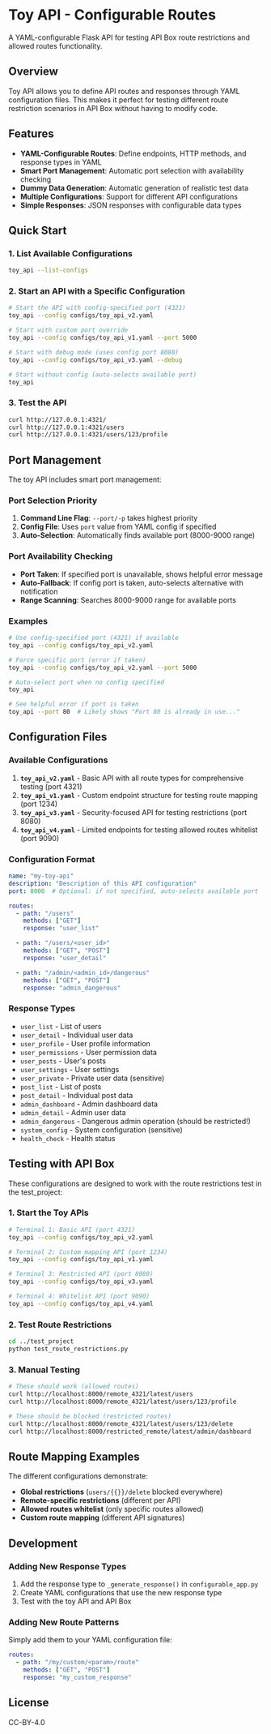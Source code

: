 # Toy API - Configurable Routes

A YAML-configurable Flask API for testing API Box route restrictions and allowed routes functionality.

## Overview

Toy API allows you to define API routes and responses through YAML configuration files. This makes it perfect for testing different route restriction scenarios in API Box without having to modify code.

## Features

- **YAML-Configurable Routes**: Define endpoints, HTTP methods, and response types in YAML
- **Smart Port Management**: Automatic port selection with availability checking
- **Dummy Data Generation**: Automatic generation of realistic test data
- **Multiple Configurations**: Support for different API configurations
- **Simple Responses**: JSON responses with configurable data types

## Quick Start

### 1. List Available Configurations

```bash
toy_api --list-configs
```

### 2. Start an API with a Specific Configuration

```bash
# Start the API with config-specified port (4321)
toy_api --config configs/toy_api_v2.yaml

# Start with custom port override
toy_api --config configs/toy_api_v1.yaml --port 5000

# Start with debug mode (uses config port 8080)
toy_api --config configs/toy_api_v3.yaml --debug

# Start without config (auto-selects available port)
toy_api
```

### 3. Test the API

```bash
curl http://127.0.0.1:4321/
curl http://127.0.0.1:4321/users
curl http://127.0.0.1:4321/users/123/profile
```

## Port Management

The toy API includes smart port management:

### Port Selection Priority

1. **Command Line Flag**: `--port/-p` takes highest priority
2. **Config File**: Uses `port` value from YAML config if specified
3. **Auto-Selection**: Automatically finds available port (8000-9000 range)

### Port Availability Checking

- **Port Taken**: If specified port is unavailable, shows helpful error message
- **Auto-Fallback**: If config port is taken, auto-selects alternative with notification
- **Range Scanning**: Searches 8000-9000 range for available ports

### Examples

```bash
# Use config-specified port (4321) if available
toy_api --config configs/toy_api_v2.yaml

# Force specific port (error if taken)
toy_api --config configs/toy_api_v2.yaml --port 5000

# Auto-select port when no config specified
toy_api

# See helpful error if port is taken
toy_api --port 80  # Likely shows "Port 80 is already in use..."
```

## Configuration Files

### Available Configurations

1. **`toy_api_v2.yaml`** - Basic API with all route types for comprehensive testing (port 4321)
2. **`toy_api_v1.yaml`** - Custom endpoint structure for testing route mapping (port 1234)
3. **`toy_api_v3.yaml`** - Security-focused API for testing restrictions (port 8080)
4. **`toy_api_v4.yaml`** - Limited endpoints for testing allowed routes whitelist (port 9090)

### Configuration Format

```yaml
name: "my-toy-api"
description: "Description of this API configuration"
port: 8000  # Optional: if not specified, auto-selects available port

routes:
  - path: "/users"
    methods: ["GET"]
    response: "user_list"

  - path: "/users/<user_id>"
    methods: ["GET", "POST"]
    response: "user_detail"

  - path: "/admin/<admin_id>/dangerous"
    methods: ["GET", "POST"]
    response: "admin_dangerous"
```

### Response Types

- `user_list` - List of users
- `user_detail` - Individual user data
- `user_profile` - User profile information
- `user_permissions` - User permission data
- `user_posts` - User's posts
- `user_settings` - User settings
- `user_private` - Private user data (sensitive)
- `post_list` - List of posts
- `post_detail` - Individual post data
- `admin_dashboard` - Admin dashboard data
- `admin_detail` - Admin user data
- `admin_dangerous` - Dangerous admin operation (should be restricted!)
- `system_config` - System configuration (sensitive)
- `health_check` - Health status

## Testing with API Box

These configurations are designed to work with the route restrictions test in the test_project:

### 1. Start the Toy APIs

```bash
# Terminal 1: Basic API (port 4321)
toy_api --config configs/toy_api_v2.yaml

# Terminal 2: Custom mapping API (port 1234)
toy_api --config configs/toy_api_v1.yaml

# Terminal 3: Restricted API (port 8080)
toy_api --config configs/toy_api_v3.yaml

# Terminal 4: Whitelist API (port 9090)
toy_api --config configs/toy_api_v4.yaml
```

### 2. Test Route Restrictions

```bash
cd ../test_project
python test_route_restrictions.py
```

### 3. Manual Testing

```bash
# These should work (allowed routes)
curl http://localhost:8000/remote_4321/latest/users
curl http://localhost:8000/remote_4321/latest/users/123/profile

# These should be blocked (restricted routes)
curl http://localhost:8000/remote_4321/latest/users/123/delete
curl http://localhost:8000/restricted_remote/latest/admin/dashboard
```

## Route Mapping Examples

The different configurations demonstrate:

- **Global restrictions** (`users/{{}}/delete` blocked everywhere)
- **Remote-specific restrictions** (different per API)
- **Allowed routes whitelist** (only specific routes allowed)
- **Custom route mapping** (different API signatures)

## Development

### Adding New Response Types

1. Add the response type to `_generate_response()` in `configurable_app.py`
2. Create YAML configurations that use the new response type
3. Test with the toy API and API Box

### Adding New Route Patterns

Simply add them to your YAML configuration file:

```yaml
routes:
  - path: "/my/custom/<param>/route"
    methods: ["GET", "POST"]
    response: "my_custom_response"
```

## License

CC-BY-4.0